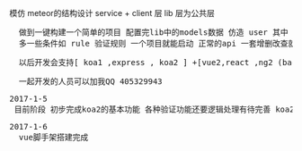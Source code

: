模仿 meteor的结构设计
service + client 层
lib 层为公共层
<pre>
  做到一键构建一个简单的项目 配置完lib中的models数据 仿造 user 其中 model 是必须有的 字段和mongoose的字段差不多
  多一些条件如 rule 验证规则 一个项目就能启动 正常的api 一套增删改查就完成了
</pre>
<pre>
  以后开发会支持[ koa1 ,express , koa2 ] +[vue2,react ,ng2 (backbone就不支持了)] +[elasticsearch,solr]
</pre>
<pre>
  一起开发的人员可以加我QQ 405329943
</pre>
<pre>
2017-1-5
 目前阶段 初步完成koa2的基本功能 各种验证功能还要逻辑处理有待完善 koa2 和vue2 比较不熟悉 就先这个开始
</pre>
<pre>
2017-1-6
  vue脚手架搭建完成
</pre>

